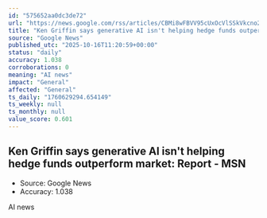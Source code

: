 ```yaml
---
id: "575652aa0dc3de72"
url: "https://news.google.com/rss/articles/CBMi8wFBVV95cUxOcVlSSkVkcno2R2t3cmZ6ZTAyRWo5dXJKdDlNVjZWNTR6N2ItQU9kT2poYktvbVF5aVQ0UzVQS1ZQN01jQlFRc2dfcUh0dldBY2p2VWRwQ3VHb1BZUHA1Sm1iNHpTamxwYzlmVlRud082SllyV3hqdW1FcmtfWVJhak4tV1RZdnNYd3RFR3JUZlZWaTU4aHlnRjczbk5BSXBIVFJoUlZHZUkzb0VRZFJLUFVyaFFLa2VvcThhX3hfdVZ0NHJleDlqLUVZR204VG9ScmpPLXBpMTByVVRWMjM4WDBqRjBlMnRzeTBVd285UHI2Sk0?oc=5"
title: "Ken Griffin says generative AI isn't helping hedge funds outperform market: Report - MSN"
source: "Google News"
published_utc: "2025-10-16T11:20:59+00:00"
status: "daily"
accuracy: 1.038
corroborations: 0
meaning: "AI news"
impact: "General"
affected: "General"
ts_daily: "1760629294.654149"
ts_weekly: null
ts_monthly: null
value_score: 0.601
---
```

## Ken Griffin says generative AI isn't helping hedge funds outperform market: Report - MSN

- Source: Google News
- Accuracy: 1.038

AI news
